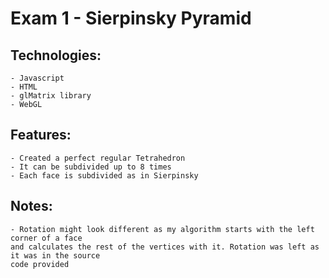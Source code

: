 # Exam 1 - Sierpinsky Pyramid

## Technologies:
    - Javascript
    - HTML
    - glMatrix library
    - WebGL

## Features:
    - Created a perfect regular Tetrahedron
    - It can be subdivided up to 8 times
    - Each face is subdivided as in Sierpinsky 

## Notes:
    - Rotation might look different as my algorithm starts with the left corner of a face
    and calculates the rest of the vertices with it. Rotation was left as it was in the source
    code provided

